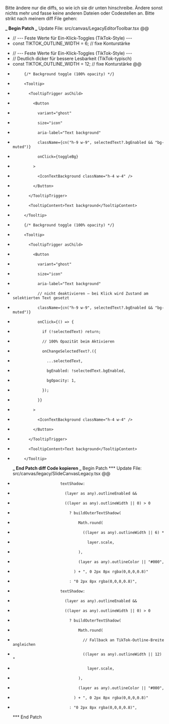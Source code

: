 Bitte ändere nur die diffs, so wie ich sie dir unten hinschreibe. Ändere sonst nichts mehr und fasse keine anderen Dateien oder Codestellen an. Bitte strikt nach meinem diff File gehen:

**_ Begin Patch
_** Update File: src/canvas/LegacyEditorToolbar.tsx
@@

- // --- Feste Werte für Ein-Klick-Toggles (TikTok-Style) ---
- const TIKTOK_OUTLINE_WIDTH = 6; // fixe Konturstärke

* // --- Feste Werte für Ein-Klick-Toggles (TikTok-Style) ---
* // Deutlich dicker für bessere Lesbarkeit (TikTok-typisch)
* const TIKTOK_OUTLINE_WIDTH = 12; // fixe Konturstärke
  @@

-          {/* Background toggle (100% opacity) */}
-          <Tooltip>
-            <TooltipTrigger asChild>
-              <Button
-                variant="ghost"
-                size="icon"
-                aria-label="Text background"
-                className={cn("h-9 w-9", selectedText?.bgEnabled && "bg-muted")}
-                onClick={toggleBg}
-              >
-                <IconTextBackground className="h-4 w-4" />
-              </Button>
-            </TooltipTrigger>
-            <TooltipContent>Text background</TooltipContent>
-          </Tooltip>

*          {/* Background toggle (100% opacity) */}
*          <Tooltip>
*            <TooltipTrigger asChild>
*              <Button
*                variant="ghost"
*                size="icon"
*                aria-label="Text background"
*                // nicht deaktivieren – bei Klick wird Zustand am selektierten Text gesetzt
*                className={cn("h-9 w-9", selectedText?.bgEnabled && "bg-muted")}
*                onClick={() => {
*                  if (!selectedText) return;
*                  // 100% Opazität beim Aktivieren
*                  onChangeSelectedText?.({
*                    ...selectedText,
*                    bgEnabled: !selectedText.bgEnabled,
*                    bgOpacity: 1,
*                  });
*                }}
*              >
*                <IconTextBackground className="h-4 w-4" />
*              </Button>
*            </TooltipTrigger>
*            <TooltipContent>Text background</TooltipContent>
*          </Tooltip>
  **_ End Patch
  diff
  Code kopieren
  _** Begin Patch
  \*\*\* Update File: src/canvas/legacy/SlideCanvasLegacy.tsx
  @@

-                          textShadow:
-                            (layer as any).outlineEnabled &&
-                            ((layer as any).outlineWidth || 0) > 0
-                              ? buildOuterTextShadow(
-                                  Math.round(
-                                    ((layer as any).outlineWidth || 6) *
-                                      layer.scale,
-                                  ),
-                                  (layer as any).outlineColor || "#000",
-                                ) + ", 0 2px 8px rgba(0,0,0,0.8)"
-                              : "0 2px 8px rgba(0,0,0,0.8)",

*                          textShadow:
*                            (layer as any).outlineEnabled &&
*                            ((layer as any).outlineWidth || 0) > 0
*                              ? buildOuterTextShadow(
*                                  Math.round(
*                                    // Fallback an TikTok-Outline-Breite angleichen
*                                    ((layer as any).outlineWidth || 12) *
*                                      layer.scale,
*                                  ),
*                                  (layer as any).outlineColor || "#000",
*                                ) + ", 0 2px 8px rgba(0,0,0,0.8)"
*                              : "0 2px 8px rgba(0,0,0,0.8)",
  \*\*\* End Patch

